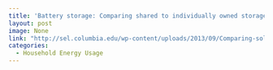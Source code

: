 ```yaml
---
title: 'Battery storage: Comparing shared to individually owned storage given rural demand profiles of a cluster of customers.'
layout: post
image: None
link: "http://sel.columbia.edu/wp-content/uploads/2013/09/Comparing-solar-home-systems-to-a-solar-microgrid-Lee-Shaw-Modi-FINAL.pdf"
categories:
  - Household Energy Usage
---
```

